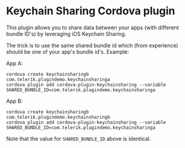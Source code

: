 Keychain Sharing Cordova plugin
===============================

This plugin allows you to share data between your apps (with different bundle ID's) by leveraging iOS Keychain Sharing.

The trick is to use the same shared bundle id which (from experience) should be one of your app's bundle id's. Example:

App A:
```
cordova create keychainsharingb com.telerik.plugindemo.keychainsharinga
cordova plugin add cordova-plugin-keychainsharing --variable SHARED_BUNDLE_ID=com.telerik.plugindemo.keychainsharinga
```

App B:
```
cordova create keychainsharingb com.telerik.plugindemo.keychainsharingb
cordova plugin add cordova-plugin-keychainsharing --variable SHARED_BUNDLE_ID=com.telerik.plugindemo.keychainsharinga
```

Note that the value for `SHARED_BUNDLE_ID` above is identical.
